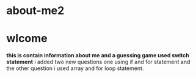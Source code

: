 # about-me2
# wlcome 
**this is contain information about me and a guessing game used switch statement**
i added two new questions one using if and for statement 
and the other question i used array and for loop statement.